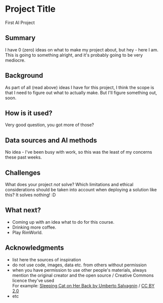 <!-- This is the markdown template for the final project of the Building AI course, 
created by Reaktor Innovations and University of Helsinki. 
Copy the template, paste it to your GitHub README and edit! -->

# Project Title

First AI Project

## Summary

I have 0 (zero) ideas on what to make my project about, but hey - here I am. This is going to something alright, and it's probably going to be very mediocre. 


## Background

As part of all (read above) ideas I have for this project, I think the scope is that I need to figure out what to actually make. But I'll figure something out, soon.


## How is it used?

Very good question, you got more of those?



## Data sources and AI methods

No idea - I've been busy with work, so this was the least of my concerns these past weeks.

## Challenges

What does your project _not_ solve? Which limitations and ethical considerations should be taken into account when deploying a solution like this?
It solves nothing! :D

## What next?

* Coming up with an idea what to do for this course.
* Drinking more coffee.
* Play RimWorld.

## Acknowledgments

* list here the sources of inspiration 
* do not use code, images, data etc. from others without permission
* when you have permission to use other people's materials, always mention the original creator and the open source / Creative Commons licence they've used
  <br>For example: [Sleeping Cat on Her Back by Umberto Salvagnin](https://commons.wikimedia.org/wiki/File:Sleeping_cat_on_her_back.jpg#filelinks) / [CC BY 2.0](https://creativecommons.org/licenses/by/2.0)
* etc
